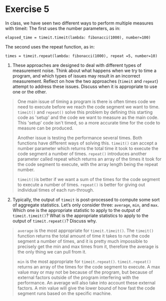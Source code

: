 # Exercise 5

In class, we have seen two different ways to perform multiple measures with timeit:
The first uses the number parameters, as in:

`elapsed_time = timeit.timeit(lambda: fibonacci(1000), number=100)`

The second uses the repeat function, as in:

`times = timeit.repeat(lambda: fibonacci(1000), repeat =5, number=10)`

1. These approaches are designed to deal with different types of
measurement noise. Think about what happens when we try to time
a program, and which types of issues may result in an incorrect
measurement. Reflect on how the two approaches (`timeit` and
`repeat`) attempt to address these issues. Discuss when it is
appropriate to use one or the other.

> One main issue of timing a program is there is often times code we need to execute before we reach the code segment we want to time. `timeit()` and `repeat()` solve this problem by defining this starting code as 'setup' and the code we want to measure as the main code. This 'setup' code isn't timed, so a more accurate time for the code to measure can be produced.
>
> Another issue is testing the performance several times. Both functions have different ways of solving this. `timeit()` can accept a number parameter which returns the total time it took to execute the code segment a number of times. `repeat()` introduces another parameter called repeat which returns an array of the times it took for the code segment to execute, with the array length being the repeat number.
>
> `timeit()`is better if we want a sum of the times for the code segment to execute a number of times. `repeat()` is better for giving out individual times of each run-through.

2. Typically, the output of `timeit` is post-processed to compute some sort of aggregate statistics. Let’s only consider three: `average`, `min`, and `max`. Which one is the appropriate statistic to apply to the output of `timeit.timeit()`? What is the appropriate statistics to apply to the output of `timeit.repeat()`? Discuss why.

> `average` is the most appropriate for `timeit.timeit()`. The `timeit()` function returns the total amount of time it takes to run the code segment a number of times, and it is pretty much impossible to precisely get the min and max times from it, therefore the average is the only thing we can pull from it.
>
> `min` is the most appropriate for `timeit.repeat()`. `timeit.repeat()` returns an array of the times for the code segment to execute. A max value may or may not be because of the program, but because of external factors outside of the program interfering with the performance. An average will also take into account these external factors. A min value will give the lower bound of how fast the code segment runs based on the specific machine.
